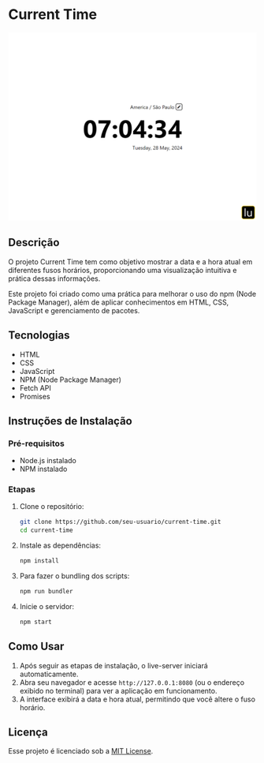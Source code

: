 # Current Time
![banner](https://github.com/lugomio/current-time/blob/master/src/img/banner.png)

## Descrição

O projeto Current Time tem como objetivo mostrar a data e a hora atual em diferentes fusos horários, proporcionando uma visualização intuitiva e prática dessas informações.

Este projeto foi criado como uma prática para melhorar o uso do npm (Node Package Manager), além de aplicar conhecimentos em HTML, CSS, JavaScript e gerenciamento de pacotes.

## Tecnologias

- HTML
- CSS
- JavaScript
- NPM (Node Package Manager)
- Fetch API
- Promises

## Instruções de Instalação

### Pré-requisitos
- Node.js instalado
- NPM instalado

### Etapas
1. Clone o repositório:
   ```bash
   git clone https://github.com/seu-usuario/current-time.git
   cd current-time
   ```
2. Instale as dependências:
   ```bash
   npm install
   ```
3. Para fazer o bundling dos scripts:
   ```bash
   npm run bundler
   ```
4. Inicie o servidor:
   ```bash
   npm start
   ```

## Como Usar
1. Após seguir as etapas de instalação, o live-server iniciará automaticamente.
2. Abra seu navegador e acesse `http://127.0.0.1:8080` (ou o endereço exibido no terminal) para ver a aplicação em funcionamento.
3. A interface exibirá a data e hora atual, permitindo que você altere o fuso horário.

## Licença
Esse projeto é licenciado sob a [MIT License](LICENSE.md).